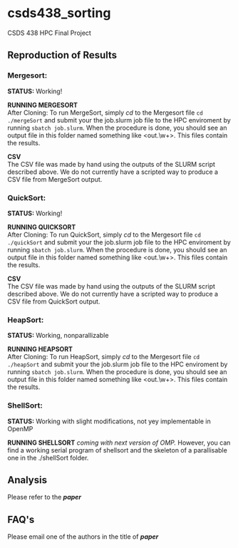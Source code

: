 # csds438_sorting
CSDS 438 HPC Final Project  

## Reproduction of Results  

### Mergesort:  

**STATUS:**  Working! 

**RUNNING MERGESORT**  
After Cloning:
To run MergeSort, simply *cd* to the Mergesort file ```cd ./mergeSort``` and submit your the job.slurm job file to the HPC enviroment by running ```sbatch job.slurm```. When the procedure is done, you should see an output file in this folder named something like <out.\w+>. This files contain the results. 

**CSV**  
The CSV file was made by hand using the outputs of the SLURM script described above. We do not currently have a scripted way to produce a CSV file from MergeSort output.

### QuickSort:  

**STATUS:**  Working!

**RUNNING QUICKSORT**  
After Cloning:
To run QuickSort, simply *cd* to the Mergesort file ```cd ./quickSort``` and submit your the job.slurm job file to the HPC enviroment by running ```sbatch job.slurm```. When the procedure is done, you should see an output file in this folder named something like <out.\w+>. This files contain the results.

**CSV**  
The CSV file was made by hand using the outputs of the SLURM script described above. We do not currently have a scripted way to produce a CSV file from QuickSort output.

### HeapSort:  

**STATUS:**  Working, nonparallizable 

**RUNNING HEAPSORT**  
After Cloning:
To run HeapSort, simply *cd* to the Mergesort file ```cd ./heapSort``` and submit your the job.slurm job file to the HPC enviroment by running ```sbatch job.slurm```. When the procedure is done, you should see an output file in this folder named something like <out.\w+>. This files contain the results.

### ShellSort:

**STATUS:**  Working with slight modifications, not yey implementable in OpenMP

**RUNNING SHELLSORT** 
*coming with next version of OMP.* However, you can find a working serial program of shellsort and the skeleton of a parallisable one in the ./shellSort folder.

## Analysis  

Please refer to the ***paper***

## FAQ's

Please email one of the authors in the title of ***paper***


